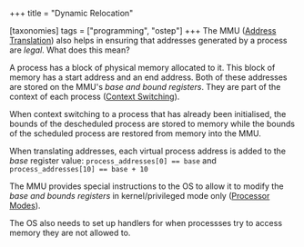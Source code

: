 +++
title = "Dynamic Relocation"

[taxonomies]
tags = ["programming", "ostep"]
+++
The MMU ([Address Translation](https://john-rodewald.github.io/blog/address-translation)) also helps in ensuring that addresses generated by a process are *legal*. What does this mean?

A process has a block of physical memory allocated to it. This block of memory has a start address and an end address. Both of these addresses are stored on the MMU's *base and bound registers*. They are part of the context of each process ([Context Switching](https://john-rodewald.github.io/blog/context-switching)).

When context switching to a process that has already been initialised, the bounds of the descheduled process are stored to memory while the bounds of the scheduled process are restored from memory into the MMU. 

When translating addresses, each virtual process address is added to the *base* register value: `process_addresses[0] == base` and `process_addresses[10] == base + 10`

The MMU provides special instructions to the OS to allow it to modify the *base and bounds registers* in kernel/privileged mode only ([Processor Modes](https://john-rodewald.github.io/blog/processor-modes)).

The OS also needs to set up handlers for when processses try to access memory they are not allowed to.
